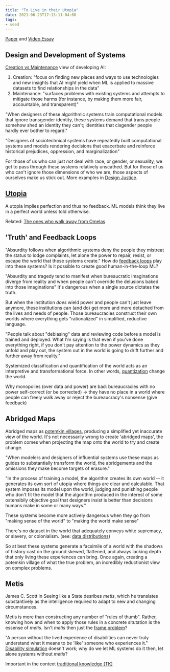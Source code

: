 ```yaml
---
title: "To Live in their Utopia"
date: 2021-06-23T17:13:11-04:00
tags:
- seed
---
```


[Paper](https://ali-alkhatib.com/papers/chi/utopia/utopia.pdf) and [Video Essay](https://www.youtube.com/watch?v=ClGIosevT0Y)

## Design and Development of Systems
[Creation vs Maintenance](thoughts/creation%20vs%20maintenance.md) view of developing AI:
1. Creation: "focus on finding new places and ways to use technologies and new insights that AI might yield when ML is applied to massive datasets to find relationships in the data"
2. Maintenance: "surfaces problems with existing systems and attempts to mitigate those harms (for instance, by making them more fair, accountable, and transparent)"

"When designers of these algorithmic systems train computational models that ignore transgender identity, these systems demand that trans people somehow shed an identity they can't; identities that cisgender people hardly ever bother to regard."

"Designers of sociotechnical systems have repeatedly built computational systems and models rendering decisions that exacerbate and reinforce historical prejudices, oppression, and marginalization"

For those of us who can just *not* deal with race, or gender, or sexuality, we get to pass through these systems relatively unscathed. But for those of us who can't ignore those dimensions of who we are, those aspects of ourselves make us stick out. More examples in [Design Justice](thoughts/Design%20Justice.md).

## [Utopia](thoughts/utopia.md)
A utopia implies perfection and thus no feedback. ML models think they live in a perfect world unless told otherwise.

Related: [The ones who walk away from Omelas](thoughts/The%20ones%20who%20walk%20away%20from%20Omelas.md)

## 'Truth' and Feedback Loops
"Absurdity follows when algorithmic systems deny the people they mistreat the status to lodge complaints, let alone the power to repair, resist, or escape the world that these systems create." How do [feedback loops](thoughts/feedback%20loops.md) play into these systems? Is it possible to create good human-in-the-loop ML?

"Absurdity and tragedy tend to manifest when bureaucratic imaginations diverge from reality and when people can't override the delusions baked into those imaginations" It's dangerous when a single source dictates the truth.

But when the institution *does* wield power and people can't just leave anymore, these institutions can (and do) get more and more detached from the lives and needs of people. Those bureaucracies construct their own worlds where everything gets "rationalized" in simplified, reductive language.

"People talk about "debiasing" data and reviewing code before a model is trained and deployed.
What I'm saying is that even if you've done everything right, if you don't pay attention to the power dynamics as they unfold and play out, the system out in the world is going to drift further and further away from reality."

Systemized classification and quantification of the world acts as an interpretive and transformational force. In other words, [quantization](thoughts/quantization.md) change the world.

Why monopolies (over data and power) are bad: bureaucracies with no power self-correct (or be corrected) -> they have no place in a world where people can freely walk away or reject the bureaucracy's nonsense (give feedback)

## Abridged Maps
Abridged maps as [potemkin villages](thoughts/potemkin%20village.md), producing a simplified yet inaccurate view of the world. It's not necessarily wrong to create 'abridged maps', the problem comes when projecting the map onto the world to try and create change.

"When modelers and designers of influential systems use these maps as guides to substantially transform the world, the abridgements and the omissions they make become targets of erasure."

"In the process of training a model, the algorithm creates its own world -- it generates its own sort of utopia where things are clear and calculable. That system imposes its model upon the world, judging and punishing people who don't fit the model that the algorithm produced in the interest of some ostensibily objective goal that designers insist is better than decisions humans make in some or many ways."

These systems become more actively dangerous when they go from "making sense of the world" to "making the world make sense"

There's no dataset in the world that adequately conveys white supremacy, or slavery, or colonialism. (see: [data distributions](thoughts/data%20distributions.md))

So at best these systems generate a facsimile of a world with the shadows of history cast on the ground skewed, flattened, and always lacking depth that only living these experiences can bring. Once again, creating a potemkin village of what the true problem, an incredibly reductionist view on complex problems.

## Metis
James C. Scott in Seeing like a State desribes *metis*, which he translates substantively as the intelligence required to adapt to new and changing circumstances.

Metis is more than constructing any number of "rules of thumb". Rather, knowing how and when to apply those rules in a concrete situtation is the essense of *metis*. Isn't *metis* then just the [frame problem](thoughts/frame%20problem.md)?

"A person without the lived experience of disabilities can never truly understand what it means to be 'like' someone who experiences it." [Disability simulation](thoughts/Design%20Justice.md) doesn't work; why do we let ML systems do it then, let alone systems without *metis*? 

Important in the context [traditional knowledge (TK)](thoughts/traditional%20knowledge.md)